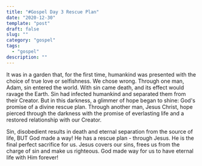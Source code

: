 ```yaml
---
title: "#Gospel Day 3 Rescue Plan"
date: "2020-12-30"
template: "post"
draft: false
slug: ""
category: "gospel"
tags:
  - "gospel"
description: ""
---
```


<p>It was in a garden that, for the first time, humankind was presented with the choice of true love or selfishness. We chose wrong. Through one man, Adam, sin entered the world. With sin came death, and its effect would ravage the Earth. Sin had infected humankind and separated them from their Creator. But in this darkness, a glimmer of hope began to shine: God's promise of a divine rescue plan. Through another man, Jesus Christ, hope pierced through the darkness with the promise of everlasting life and a restored relationship with our Creator.</p>
<p>Sin, disobedient results in death and eternal separation from the source of life, BUT God made a way! He has a rescue plan - through Jesus. He is the final perfect sacrifice for us. Jesus covers our sins, frees us from the charge of sin and make us righteous. God made way for us to have eternal life with Him forever!</p>
